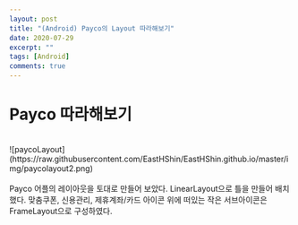 ```yaml
---
layout: post
title: "(Android) Payco의 Layout 따라해보기"
date: 2020-07-29
excerpt: ""
tags: [Android]
comments: true
---
```


# Payco 따라해보기
<br>
![paycoLayout](https://raw.githubusercontent.com/EastHShin/EastHShin.github.io/master/img/paycolayout2.png)
<br>
<br>
Payco 어플의 레이아웃을 토대로 만들어 보았다. LinearLayout으로 틀을 만들어 배치했다. 맞춤쿠폰, 신용관리, 제휴계좌/카드 아이콘 위에 떠있는 작은 서브아이콘은 FrameLayout으로 구성하였다.
